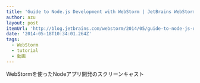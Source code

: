 ```yaml
---
title: 'Guide to Node.js Development with WebStorm | JetBrains WebStorm Blog'
author: azu
layout: post
itemUrl: 'http://blog.jetbrains.com/webstorm/2014/05/guide-to-node-js-development-with-webstorm/'
date: '2014-05-18T10:34:01.264Z'
tags:
  - WebStorm
  - tutorial
  - 動画
---
```

WebStormを使ったNodeアプリ開発のスクリーンキャスト
